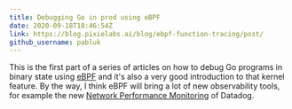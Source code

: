 ```yaml
---
title: Debugging Go in prod using eBPF
date: 2020-09-18T18:46:54Z
link: https://blog.pixielabs.ai/blog/ebpf-function-tracing/post/
github_username: pabluk
---
```

This is the first part of a series of articles on how to debug Go programs in binary state using [eBPF](https://ebpf.io/) and it's also a very good introduction to that kernel feature. By the way, I think eBPF will bring a lot of new observability tools, for example the new [Network Performance Monitoring](https://docs.datadoghq.com/network_performance_monitoring/installation/?tab=agent) of Datadog.

